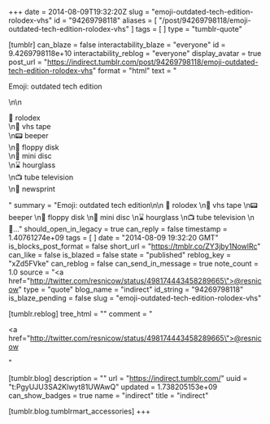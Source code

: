 +++
date = 2014-08-09T19:32:20Z
slug = "emoji-outdated-tech-edition-rolodex-vhs"
id = "94269798118"
aliases = [ "/post/94269798118/emoji-outdated-tech-edition-rolodex-vhs" ]
tags = [ ]
type = "tumblr-quote"

[tumblr]
can_blaze = false
interactability_blaze = "everyone"
id = 9.4269798118e+10
interactability_reblog = "everyone"
display_avatar = true
post_url = "https://indirect.tumblr.com/post/94269798118/emoji-outdated-tech-edition-rolodex-vhs"
format = "html"
text = "<p>Emoji: outdated tech edition</p>\n\n<p>📇 rolodex<br/>\n📼 vhs tape<br/>\n📟 beeper<br/>\n💾 floppy disk<br/>\n💽 mini disc<br/>\n⌛️ hourglass<br/>\n📺 tube television <br/>\n📰 newsprint</p>"
summary = "Emoji: outdated tech edition\n\n 📇 rolodex \n📼 vhs tape \n📟 beeper \n💾 floppy disk \n💽 mini disc \n⌛️ hourglass \n📺 tube television \n📰..."
should_open_in_legacy = true
can_reply = false
timestamp = 1.40761274e+09
tags = [ ]
date = "2014-08-09 19:32:20 GMT"
is_blocks_post_format = false
short_url = "https://tmblr.co/ZY3jby1NowlRc"
can_like = false
is_blazed = false
state = "published"
reblog_key = "xZd5FVke"
can_reblog = false
can_send_in_message = true
note_count = 1.0
source = "<a href=\"http://twitter.com/resnicow/status/498174443458289665\">@resnicow</a>"
type = "quote"
blog_name = "indirect"
id_string = "94269798118"
is_blaze_pending = false
slug = "emoji-outdated-tech-edition-rolodex-vhs"

[tumblr.reblog]
tree_html = ""
comment = "<p><a href=\"http://twitter.com/resnicow/status/498174443458289665\">@resnicow</a></p>"

[tumblr.blog]
description = ""
url = "https://indirect.tumblr.com/"
uuid = "t:PgyUJU3SA2Klwyt81UWAwQ"
updated = 1.738205153e+09
can_show_badges = true
name = "indirect"
title = "indirect"

[tumblr.blog.tumblrmart_accessories]
+++
